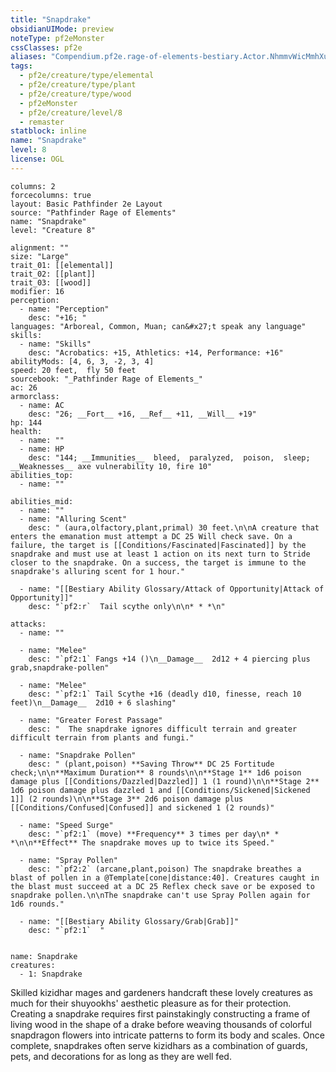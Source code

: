 ```yaml
---
title: "Snapdrake"
obsidianUIMode: preview
noteType: pf2eMonster
cssClasses: pf2e
aliases: "Compendium.pf2e.rage-of-elements-bestiary.Actor.NhmmvWicMmhXuKJo" 
tags:
  - pf2e/creature/type/elemental
  - pf2e/creature/type/plant
  - pf2e/creature/type/wood
  - pf2eMonster
  - pf2e/creature/level/8
  - remaster
statblock: inline
name: "Snapdrake"
level: 8
license: OGL
---
```


```statblock
columns: 2
forcecolumns: true
layout: Basic Pathfinder 2e Layout
source: "Pathfinder Rage of Elements"
name: "Snapdrake"
level: "Creature 8"

alignment: ""
size: "Large"
trait_01: [[elemental]]
trait_02: [[plant]]
trait_03: [[wood]]
modifier: 16
perception:
  - name: "Perception"
    desc: "+16; "
languages: "Arboreal, Common, Muan; can&#x27;t speak any language"
skills:
  - name: "Skills"
    desc: "Acrobatics: +15, Athletics: +14, Performance: +16"
abilityMods: [4, 6, 3, -2, 3, 4]
speed: 20 feet,  fly 50 feet
sourcebook: "_Pathfinder Rage of Elements_"
ac: 26
armorclass:
  - name: AC
    desc: "26; __Fort__ +16, __Ref__ +11, __Will__ +19"
hp: 144
health:
  - name: ""
  - name: HP
    desc: "144; __Immunities__  bleed,  paralyzed,  poison,  sleep; __Weaknesses__ axe vulnerability 10, fire 10"
abilities_top:
  - name: ""

abilities_mid:
  - name: ""
  - name: "Alluring Scent"
    desc: " (aura,olfactory,plant,primal) 30 feet.\n\nA creature that enters the emanation must attempt a DC 25 Will check save. On a failure, the target is [[Conditions/Fascinated|Fascinated]] by the snapdrake and must use at least 1 action on its next turn to Stride closer to the snapdrake. On a success, the target is immune to the snapdrake's alluring scent for 1 hour."

  - name: "[[Bestiary Ability Glossary/Attack of Opportunity|Attack of Opportunity]]"
    desc: "`pf2:r`  Tail scythe only\n\n* * *\n"

attacks:
  - name: ""

  - name: "Melee"
    desc: "`pf2:1` Fangs +14 ()\n__Damage__  2d12 + 4 piercing plus grab,snapdrake-pollen"

  - name: "Melee"
    desc: "`pf2:1` Tail Scythe +16 (deadly d10, finesse, reach 10 feet)\n__Damage__  2d10 + 6 slashing"

  - name: "Greater Forest Passage"
    desc: "  The snapdrake ignores difficult terrain and greater difficult terrain from plants and fungi."

  - name: "Snapdrake Pollen"
    desc: " (plant,poison) **Saving Throw** DC 25 Fortitude check;\n\n**Maximum Duration** 8 rounds\n\n**Stage 1** 1d6 poison damage plus [[Conditions/Dazzled|Dazzled]] 1 (1 round)\n\n**Stage 2** 1d6 poison damage plus dazzled 1 and [[Conditions/Sickened|Sickened 1]] (2 rounds)\n\n**Stage 3** 2d6 poison damage plus [[Conditions/Confused|Confused]] and sickened 1 (2 rounds)"

  - name: "Speed Surge"
    desc: "`pf2:1` (move) **Frequency** 3 times per day\n* * *\n\n**Effect** The snapdrake moves up to twice its Speed."

  - name: "Spray Pollen"
    desc: "`pf2:2` (arcane,plant,poison) The snapdrake breathes a blast of pollen in a @Template[cone|distance:40]. Creatures caught in the blast must succeed at a DC 25 Reflex check save or be exposed to snapdrake pollen.\n\nThe snapdrake can't use Spray Pollen again for 1d6 rounds."

  - name: "[[Bestiary Ability Glossary/Grab|Grab]]"
    desc: "`pf2:1`  "
 
```

```encounter-table
name: Snapdrake
creatures:
  - 1: Snapdrake
```



Skilled kizidhar mages and gardeners handcraft these lovely creatures as much for their shuyookhs' aesthetic pleasure as for their protection. Creating a snapdrake requires first painstakingly constructing a frame of living wood in the shape of a drake before weaving thousands of colorful snapdragon flowers into intricate patterns to form its body and scales. Once complete, snapdrakes often serve kizidhars as a combination of guards, pets, and decorations for as long as they are well fed.
